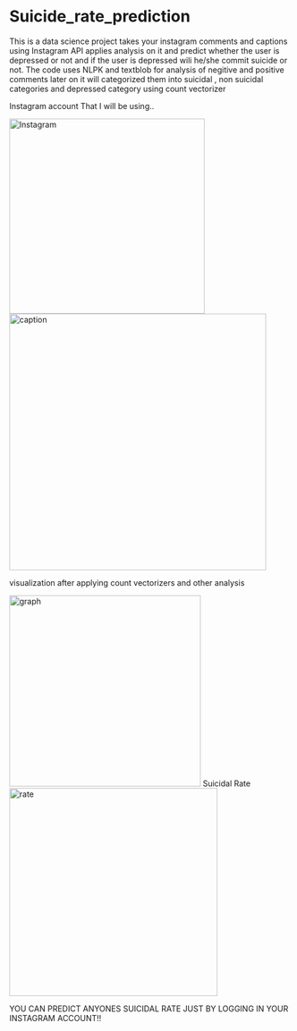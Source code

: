 # Suicide_rate_prediction
This is a data science project takes your instagram comments and captions using Instagram API applies analysis on it and predict whether the user is depressed or not and
if the user is depressed wili he/she commit suicide or not.
The code uses NLPK and textblob for analysis of negitive and positive comments later on it will categorized them into suicidal , non suicidal categories and depressed category
using count vectorizer 


Instagram account That I will be using..


<img width="349" alt="Instagram" src="https://user-images.githubusercontent.com/83956407/120357100-b51fda00-c322-11eb-9f02-6f8ac0ffb082.png">



<img width="459" alt="caption" src="https://user-images.githubusercontent.com/83956407/120357293-e7313c00-c322-11eb-83b9-0c124e9da964.png">

visualization after applying count vectorizers and other analysis


<img width="342" alt="graph" src="https://user-images.githubusercontent.com/83956407/120357256-dbde1080-c322-11eb-8b60-689a6d367f53.png">
Suicidal Rate



<img width="372" alt="rate" src="https://user-images.githubusercontent.com/83956407/120357346-f87a4880-c322-11eb-8b56-78e9f8ae4d8c.png">


YOU CAN PREDICT ANYONES SUICIDAL RATE JUST BY LOGGING IN YOUR INSTAGRAM ACCOUNT!!
